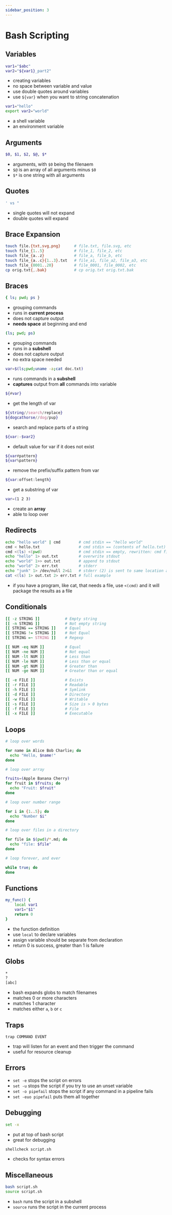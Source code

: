 ```yaml
---
sidebar_position: 3
---
```


# Bash Scripting

## Variables

```bash
var1="$abc"
var2="${var1}_part2"
```

- creating variables
- no space between variable and value
- use double quotes around variables
- use `${var}` when you want to string concatenation

```bash
var1="hello"
export var2="world"
```

- a shell variable
- an environment variable

## Arguments

```bash
$0, $1, $2, $@, $*
```

- arguments, with `$0` being the filenaem
- `$@` is an array of all arguments minus `$0`
- `$*` is one string with all arguments

## Quotes

```bash
' vs "
```

- single quotes will not expand
- double quotes will expand

## Brace Expansion

```bash
touch file.{txt,svg,png}      # file.txt, file.svg, etc
touch file_{1..5}             # file_1, file_2, etc
touch file_{a..z}             # file_a, file_b, etc
touch file_{a..c}{1..3}.txt   # file_a1, file_a2, file_a3, etc
touch file_{0001..20}         # file_0001, file_0002, etc
cp orig.txt{,.bak}            # cp orig.txt orig.txt.bak
```

## Braces

```bash
{ ls; pwd; ps }
```

- grouping commands
- runs in **current process**
- does not capture output
- **needs space** at beginning and end

```bash
(ls; pwd; ps)
```

- grouping commands
- runs in a **subshell**
- does not capture output
- no extra space needed

```bash
var=$(ls;pwd;uname -a;cat doc.txt)
```

- runs commands in a **subshell**
- **captures** output from **all** commands into variable

```bash
${#var}
```

- get the length of var

```bash
${string//search/replace}
${dogcathorse//dog/pup}
```

- search and replace parts of a string

```bash
${var:-$var2}
```

- default value for var if it does not exist

```bash
${var#pattern}
${var%pattern}
```

- remove the prefix/suffix pattern from var

```bash
${var:offset:length}
```

- get a substring of var

```bash
var=(1 2 3)
```

- create an **array**
- able to loop over

## Redirects

```bash
echo "hello world" | cmd        # cmd stdin == "hello world"
cmd < hello.txt                 # cmd stdin == (contents of hello.txt)
cmd <(ls) <(pwd)                # cmd stdin == empty, rewritten: cmd file1.txt file2.txt
echo "hello" 1> out.txt         # overwrite stdout
echo "world" 1>> out.txt        # append to stdout
echo "world" 2> err.txt         # stderr
echo "junk" 1> /dev/null 2>&1   # stderr (2) is sent to same location as stdout (1)
cat <(ls) 1> out.txt 2> err.txt # full example
```

- if you have a program, like cat, that needs a file, use `<(cmd)` and it will package the results as a file

## Conditionals

```bash
[[ -z STRING ]]           # Empty string
[[ -n STRING ]]           # Not empty string
[[ STRING == STRING ]]    # Equal
[[ STRING != STRING ]]    # Not Equal
[[ STRING =~ STRING ]]    # Regexp

[[ NUM -eq NUM ]]         # Equal
[[ NUM -ne NUM ]]         # Not equal
[[ NUM -lt NUM ]]         # Less than
[[ NUM -le NUM ]]         # Less than or equal
[[ NUM -gt NUM ]]         # Greater than
[[ NUM -ge NUM ]]         # Greater than or equal

[[ -e FILE ]]             # Exists
[[ -r FILE ]]             # Readable
[[ -h FILE ]]             # Symlink
[[ -d FILE ]]             # Directory
[[ -w FILE ]]             # Writable
[[ -s FILE ]]             # Size is > 0 bytes
[[ -f FILE ]]             # File
[[ -x FILE ]]             # Executable
```

## Loops

```bash
# loop over words

for name in Alice Bob Charlie; do
  echo "Hello, $name!"
done
```

```bash
# loop over array

fruits=(Apple Banana Cherry)
for fruit in $fruits; do
  echo "Fruit: $fruit"
done
```

```bash
# loop over number range

for i in {1..5}; do
  echo "Number $i"
done
```

```bash
# loop over files in a directory

for file in $(pwd)/*.md; do
  echo "file: $file"
done
```

```bash
# loop forever, and ever

while true; do
done
```

## Functions

```bash
my_func() {
    local var1
    var1="$1"
    return 0
}
```

- the function definition
- use `local` to declare variables
- assign variable should be separate from declaration
- return 0 is success, greater than 1 is failure

## Globs

```bash
*
?
[abc]
```

- bash expands globs to match filenames
- matches 0 or more characters
- matches 1 character
- matches either `a`, `b` or `c`

## Traps

`trap COMMAND EVENT`

- trap will listen for an event and then trigger the command
- useful for resource cleanup

## Errors

- `set -e` stops the script on errors
- `set -u` stops the script if you try to use an unset variable
- `set -o pipefail` stops the script if any command in a pipeline fails
- `set -euo pipefail` puts them all together

## Debugging

```bash
set -x
```

- put at top of bash script
- great for debugging

```bash
shellcheck script.sh
```

- checks for syntax errors

## Miscellaneous

```bash
bash script.sh
source script.sh
```

- `bash` runs the script in a subshell
- `source` runs the script in the current process
